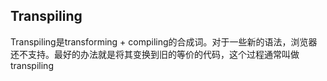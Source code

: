 
## Transpiling
Transpiling是transforming + compiling的合成词。对于一些新的语法，浏览器还不支持。最好的办法就是将其变换到旧的等价的代码，这个过程通常叫做transpiling